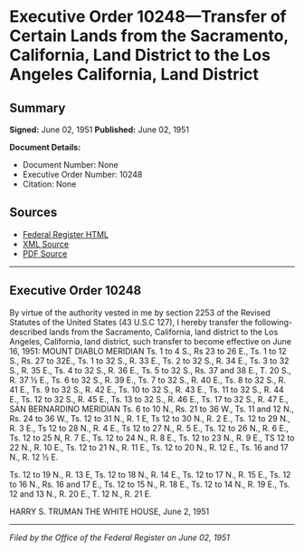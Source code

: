 # Executive Order 10248—Transfer of Certain Lands from the Sacramento, California, Land District to the Los Angeles California, Land District

## Summary

**Signed:** June 02, 1951
**Published:** June 02, 1951

**Document Details:**
- Document Number: None
- Executive Order Number: 10248
- Citation: None

## Sources
- [Federal Register HTML](https://www.presidency.ucsb.edu/documents/executive-order-10248-transfer-certain-lands-from-the-sacramento-california-land-district)
- [XML Source](None)
- [PDF Source](None)

---

## Executive Order 10248

By virtue of the authority vested in me by section 2253 of the Revised Statutes of the United States (43 U.S.C 127), I hereby transfer the following-described lands from the Sacramento, California, land district to the Los Angeles, California, land district, such transfer to become effective on June 16, 1951:
MOUNT DIABLO MERIDIAN
Ts. 1 to 4 S., Rs 23 to 26 E.,
Ts. 1 to 12 S., Rs. 27 to 32E.,
Ts. 1 to 32 S., R. 33 E.,
Ts. 2 to 32 S., R. 34 E.,
Ts. 3 to 32 S., R. 35 E.,
Ts. 4 to 32 S., R. 36 E.,
Ts. 5 to 32 S., Rs. 37 and 38 E.,
T. 20 S., R. 37 ½ E.,
Ts. 6 to 32 S., R. 39 E.,
Ts. 7 to 32 S., R. 40 E.,
Ts. 8 to 32 S., R. 41 E.,
Ts. 9 to 32 S., R. 42 E.,
Ts. 10 to 32 S., R. 43 E.,
Ts. 11 to 32 S., R. 44 E.,
Ts. 12 to 32 S., R. 45 E.,
Ts. 13 to 32 S., R. 46 E.,
Ts. 17 to 32 S., R. 47 E.,
SAN BERNARDINO MERIDIAN
Ts. 6 to 10 N., Rs. 21 to 36 W.,
Ts. 11 and 12 N., Rs. 24 to 36 W.,
Ts. 12 to 31 N., R. 1 E,
Ts 12 to 30 N., R. 2 E.,
Ts. 12 to 29 N., R. 3 E.,
Ts 12 to 28 N., R. 4 E.,
Ts 12 to 27 N., R. 5 E.,
Ts. 12 to 26 N., R. 6 E.,
Ts. 12 to 25 N, R. 7 E.,
Ts. 12 to 24 N., R. 8 E.,
Ts. 12 to 23 N., R. 9 E.,
TS 12 to 22 N., R. 10 E.,
Ts. 12 to 21 N., R. 11 E.,
Ts. 12 to 20 N., R. 12 E.,
Ts. 16 and 17 N., R. 12 ½ E.

Ts. 12 to 19 N., R. 13 E,
Ts. 12 to 18 N., R. 14 E.,
Ts. 12 to 17 N., R. 15 E.,
Ts. 12 to 16 N., Rs. 16 and 17 E.,
Ts. 12 to 15 N., R. 18 E.,
Ts. 12 to 14 N., R. 19 E.,
Ts. 12 and 13 N., R. 20 E.,
T. 12 N., R. 21 E.

HARRY S. TRUMAN
THE WHITE HOUSE,
June 2, 1951

---

*Filed by the Office of the Federal Register on June 02, 1951*
